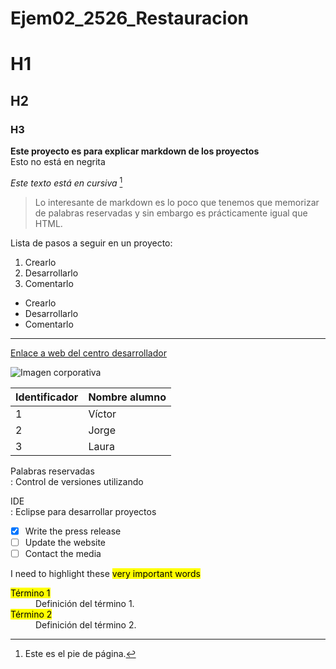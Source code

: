 # Ejem02_2526_Restauracion

# H1
## H2
### H3

**Este proyecto es para explicar markdown de los proyectos**  
Esto no está en negrita

*Este texto está en cursiva* [^1]

> Lo interesante de markdown es lo poco que tenemos que memorizar de palabras reservadas y sin embargo es prácticamente igual que HTML.

Lista de pasos a seguir en un proyecto:

1. Crearlo
2. Desarrollarlo
3. Comentarlo

- Crearlo
- Desarrollarlo
- Comentarlo


---

[Enlace a web del centro desarrollador](https://www.gregoriofer.com)

![Imagen corporativa](https://www.gregoriofer.com/logo.jpg)

| Identificador | Nombre alumno |
| ------------- | ------------- |
| 1             | Víctor        |
| 2             | Jorge         |
| 3             | Laura         |


[^1]: Este es el pie de página.

Palabras reservadas  
: Control de versiones utilizando

IDE  
: Eclipse para desarrollar proyectos

- [x] Write the press release
- [ ] Update the website
- [ ] Contact the media

I need to highlight these <mark>very important words</mark>

<dl>
  <dt><mark>Término 1</mark></dt>
  <dd>Definición del término 1.</dd>
  
  <dt><mark>Término 2</mark></dt>
  <dd>Definición del término 2.</dd>
</dl>
